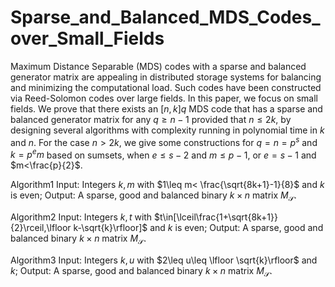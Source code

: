 # Sparse_and_Balanced_MDS_Codes_over_Small_Fields

Maximum Distance Separable (MDS) codes with a sparse and balanced generator matrix are appealing  in distributed storage systems for balancing and minimizing the computational load. Such codes have been constructed via Reed-Solomon codes over large fields. In this paper, we focus on small fields. We prove that there exists an $[n,k]q$ MDS code that has a sparse and balanced generator matrix for any $q\geq n-1$ provided that $n\leq 2k$,
 by designing several algorithms with complexity running in polynomial time in $k$ and $n$.  For the case $n>2k$, we give some constructions for $q=n=p^s$ and $k=p^em$ based on sumsets, when $e\leq s-2$ and $m\leq p-1$, or $e=s-1$ and $m<\frac{p}{2}$.

Algorithm1
Input: Integers $k,m$
with $1\leq m< \frac{\sqrt{8k+1}-1}{8}$
and $k$ is even;
Output: A sparse, good and balanced binary $k \times n$ matrix $M_{\mathcal{S}}$.

Algorithm2
Input: Integers $k,t$ with $t\in[\lceil\frac{1+\sqrt{8k+1}}{2}\rceil,\lfloor k-\sqrt{k}\rfloor]$ and $k$ is even;
Output: A sparse, good and balanced binary $k \times n$ matrix $M_{\mathcal{S}}$.

Algorithm3
Input: Integers $k,u$ with $2\leq u\leq \lfloor \sqrt{k}\rfloor$ and $k$;
Output: A sparse, good and balanced binary $k \times n$ matrix $M_{\mathcal{S}}$.
